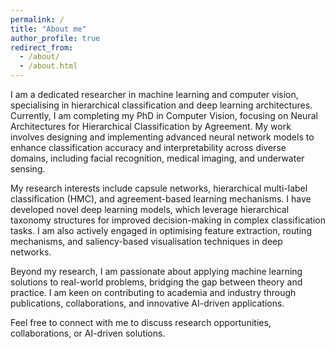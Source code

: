 ```yaml
---
permalink: /
title: "About me"
author_profile: true
redirect_from: 
  - /about/
  - /about.html
---
```


I am a dedicated researcher in machine learning and computer vision, specialising in hierarchical classification and deep learning architectures. Currently, I am completing my PhD in Computer Vision, focusing on Neural Architectures for Hierarchical Classification by Agreement. My work involves designing and implementing advanced neural network models to enhance classification accuracy and interpretability across diverse domains, including facial recognition, medical imaging, and underwater sensing.

My research interests include capsule networks, hierarchical multi-label classification (HMC), and agreement-based learning mechanisms. I have developed novel deep learning models, which leverage hierarchical taxonomy structures for improved decision-making in complex classification tasks. I am also actively engaged in optimising feature extraction, routing mechanisms, and saliency-based visualisation techniques in deep networks.

Beyond my research, I am passionate about applying machine learning solutions to real-world problems, bridging the gap between theory and practice. I am keen on contributing to academia and industry through publications, collaborations, and innovative AI-driven applications.

Feel free to connect with me to discuss research opportunities, collaborations, or AI-driven solutions.